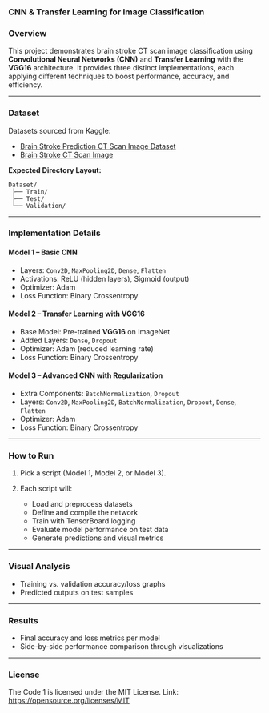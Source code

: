 ### **CNN & Transfer Learning for Image Classification**

### **Overview**

This project demonstrates brain stroke CT scan image classification using **Convolutional Neural Networks (CNN)** and **Transfer Learning** with the **VGG16** architecture. It provides three distinct implementations, each applying different techniques to boost performance, accuracy, and efficiency.

---

### **Dataset**

Datasets sourced from Kaggle:

* [Brain Stroke Prediction CT Scan Image Dataset](https://www.kaggle.com/datasets/noshintasnia/brain-stroke-prediction-ct-scan-image-dataset)
* [Brain Stroke CT Scan Image](https://www.kaggle.com/datasets/alymaher/brain-stroke-ct-scan-image)

**Expected Directory Layout:**

```
Dataset/
 ├── Train/
 ├── Test/
 └── Validation/
```

---

### **Implementation Details**

#### **Model 1 – Basic CNN**

* Layers: `Conv2D`, `MaxPooling2D`, `Dense`, `Flatten`
* Activations: ReLU (hidden layers), Sigmoid (output)
* Optimizer: Adam
* Loss Function: Binary Crossentropy

#### **Model 2 – Transfer Learning with VGG16**

* Base Model: Pre-trained **VGG16** on ImageNet
* Added Layers: `Dense`, `Dropout`
* Optimizer: Adam (reduced learning rate)
* Loss Function: Binary Crossentropy

#### **Model 3 – Advanced CNN with Regularization**

* Extra Components: `BatchNormalization`, `Dropout`
* Layers: `Conv2D`, `MaxPooling2D`, `BatchNormalization`, `Dropout`, `Dense`, `Flatten`
* Optimizer: Adam
* Loss Function: Binary Crossentropy

---

### **How to Run**

1. Pick a script (Model 1, Model 2, or Model 3).
2. Each script will:

   * Load and preprocess datasets
   * Define and compile the network
   * Train with TensorBoard logging
   * Evaluate model performance on test data
   * Generate predictions and visual metrics

---

### **Visual Analysis**

* Training vs. validation accuracy/loss graphs
* Predicted outputs on test samples

---

### **Results**

* Final accuracy and loss metrics per model
* Side-by-side performance comparison through visualizations

---

### **License**
The Code 1 is licensed under the MIT License.
Link: https://opensource.org/licenses/MIT


